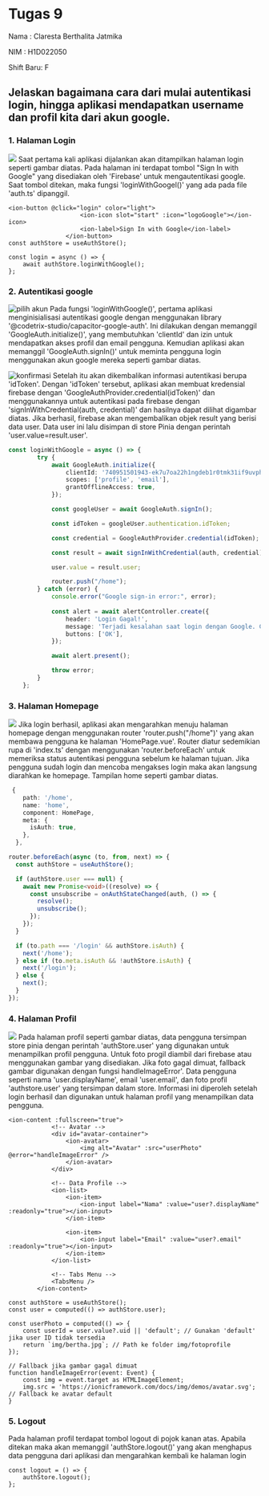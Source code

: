 # Tugas 9
Nama : Claresta Berthalita Jatmika

NIM : H1D022050

Shift Baru: F

## Jelaskan bagaimana cara dari mulai autentikasi login, hingga aplikasi mendapatkan username dan profil kita dari akun google.
### 1. Halaman Login
![](img/login.png)
Saat pertama kali aplikasi dijalankan akan ditampilkan halaman login seperti gambar diatas. Pada halaman ini terdapat tombol "Sign In with Google" yang disediakan oleh 'Firebase' untuk mengautentikasi google. Saat tombol ditekan, maka fungsi 'loginWithGoogel()' yang ada pada file 'auth.ts' dipanggil.
```vue
<ion-button @click="login" color="light">
                    <ion-icon slot="start" :icon="logoGoogle"></ion-icon>
                    <ion-label>Sign In with Google</ion-label>
                </ion-button>
const authStore = useAuthStore();

const login = async () => {
    await authStore.loginWithGoogle();
};
```

### 2. Autentikasi google
![pilih akun](img/pilihakun.png)
Pada fungsi 'loginWithGoogle()', pertama aplikasi menginisialisasi autentikasi google dengan menggunakan library '@codetrix-studio/capacitor-google-auth'. Ini dilakukan dengan memanggil 'GoogleAuth.initialize()', yang membutuhkan 'clientId' dan izin untuk mendapatkan akses profil dan email pengguna. 
Kemudian aplikasi akan memanggil 'GoogleAuth.signIn()' untuk meminta pengguna login menggunakan akun google mereka seperti gambar diatas. 

![konfirmasi](img/konfirmasi.png)
Setelah itu akan dikembalikan informasi autentikasi berupa 'idToken'. Dengan 'idToken' tersebut, aplikasi akan membuat kredensial firebase dengan 'GoogleAuthProvider.credential(idToken)' dan menggunakannya untuk autentikasi pada firebase dengan 'signInWithCredential(auth, credential)' dan hasilnya dapat dilihat digambar diatas. Jika berhasil, firebase akan mengembalikan objek result yang berisi data user. Data user ini lalu disimpan di store Pinia dengan perintah 'user.value=result.user'.
```ts
const loginWithGoogle = async () => {
        try {
            await GoogleAuth.initialize({
                clientId: '740951501943-ek7u7oa22h1ngdeb1r0tmk31if9uvphf.apps.googleusercontent.com',
                scopes: ['profile', 'email'],
                grantOfflineAccess: true,
            });

            const googleUser = await GoogleAuth.signIn();

            const idToken = googleUser.authentication.idToken;

            const credential = GoogleAuthProvider.credential(idToken);

            const result = await signInWithCredential(auth, credential);

            user.value = result.user;

            router.push("/home");
        } catch (error) {
            console.error("Google sign-in error:", error);
            
            const alert = await alertController.create({
                header: 'Login Gagal!',
                message: 'Terjadi kesalahan saat login dengan Google. Coba lagi.',
                buttons: ['OK'],
            });

            await alert.present();

            throw error;
        }
    };
```

### 3. Halaman Homepage
![](img/home.png)
Jika login berhasil, aplikasi akan mengarahkan menuju halaman homepage dengan menggunakan router 'router.push("/home")' yang akan membawa pengguna ke halaman 'HomePage.vue'. Router diatur sedemikian rupa di 'index.ts' dengan menggunakan 'router.beforeEach' untuk memeriksa status autentikasi pengguna sebelum ke halaman tujuan. Jika pengguna sudah login dan mencoba mengakses login maka akan langsung diarahkan ke homepage. Tampilan home seperti gambar diatas.
```ts
 {
    path: '/home',
    name: 'home',
    component: HomePage,
    meta: {
      isAuth: true,
    },
  },

router.beforeEach(async (to, from, next) => {
  const authStore = useAuthStore();

  if (authStore.user === null) {
    await new Promise<void>((resolve) => {
      const unsubscribe = onAuthStateChanged(auth, () => {
        resolve();
        unsubscribe();
      });
    });
  }

  if (to.path === '/login' && authStore.isAuth) {
    next('/home');
  } else if (to.meta.isAuth && !authStore.isAuth) {
    next('/login');
  } else {
    next();
  }
});
```

### 4. Halaman Profil
![](img/profil.png)
Pada halaman profil seperti gambar diatas, data pengguna tersimpan store pinia dengan perintah 'authStore.user' yang digunakan untuk menampilkan profil pengguna. Untuk foto progil diambil dari firebase atau menggunakan gambar yang disediakan. Jika foto gagal dimuat, fallback gambar digunakan dengan fungsi handleImageError'. Data pengguna seperti nama 'user.displayName', email 'user.email', dan foto profil 'authstore.user' yang tersimpan dalam store. Informasi ini diperoleh setelah login berhasil dan digunakan untuk halaman profil yang menampilkan data pengguna. 
```vue
<ion-content :fullscreen="true">
            <!-- Avatar -->
            <div id="avatar-container">
                <ion-avatar>
                    <img alt="Avatar" :src="userPhoto" @error="handleImageError" />
                </ion-avatar>
            </div>

            <!-- Data Profile -->
            <ion-list>
                <ion-item>
                    <ion-input label="Nama" :value="user?.displayName" :readonly="true"></ion-input>
                </ion-item>

                <ion-item>
                    <ion-input label="Email" :value="user?.email" :readonly="true"></ion-input>
                </ion-item>
            </ion-list>

            <!-- Tabs Menu -->
            <TabsMenu />
        </ion-content>

const authStore = useAuthStore();
const user = computed(() => authStore.user);

const userPhoto = computed(() => {
    const userId = user.value?.uid || 'default'; // Gunakan 'default' jika user ID tidak tersedia
    return `img/bertha.jpg`; // Path ke folder img/fotoprofile
});

// Fallback jika gambar gagal dimuat
function handleImageError(event: Event) {
    const img = event.target as HTMLImageElement;
    img.src = 'https://ionicframework.com/docs/img/demos/avatar.svg'; // Fallback ke avatar default
}
```

### 5. Logout
Pada halaman profil terdapat tombol logout di pojok kanan atas. Apabila ditekan maka akan memanggil 'authStore.logout()' yang akan menghapus data pengguna dari aplikasi dan mengarahkan kembali ke halaman login
```vue
const logout = () => {
    authStore.logout();
};
```